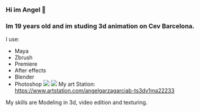 ### Hi im Angel 👋
### Im 19 years old and im studing 3d animation on Cev Barcelona.
I use:
- Maya
- Zbrush
- Premiere 
- After effects
- Blender
- Photoshop
  ![](https://1000logos.net/wp-content/uploads/2023/04/Autodesk-Maya-logo.png)
![](https://img.shields.io/badge/:badgeContent)
  My art Station:
https://www.artstation.com/angelgarzagarciab-ts3dv1ma22233

 
 
 
 
 
 
 
 
 
 
 
 
 
 
 
 
 
 
 
 
 
 
 
 
 
 
 My skills are Modeling in 3d, video edition and texturing.



<!--
**Angelgarza2A/Angelgarza2A** is a ✨ _special_ ✨ repository because its `README.md` (this file) appears on your GitHub profile.

Here are some ideas to get you started:

- 🔭 I’m currently working on ...
- 🌱 I’m currently learning ...
- 👯 I’m looking to collaborate on ...
- 🤔 I’m looking for help with ...
- 💬 Ask me about ...
- 📫 How to reach me: ...
- 😄 Pronouns: ...
- ⚡ Fun fact: ...
-->
